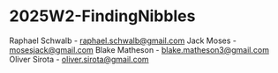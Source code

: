 # 2025W2-FindingNibbles
Raphael Schwalb - raphael.schwalb@gmail.com
Jack Moses - mosesjack@gmail.com
Blake Matheson - blake.matheson3@gmail.com
Oliver Sirota - oliver.sirota@gmail.com
